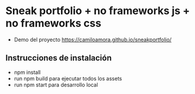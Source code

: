 # Sneak portfolio + no frameworks js + no frameworks css

- Demo del proyecto https://camiloamora.github.io/sneakportfolio/

## Instrucciones de instalación
- npm install
- run npm build para ejecutar todos los assets
- run npm start para desarrollo local